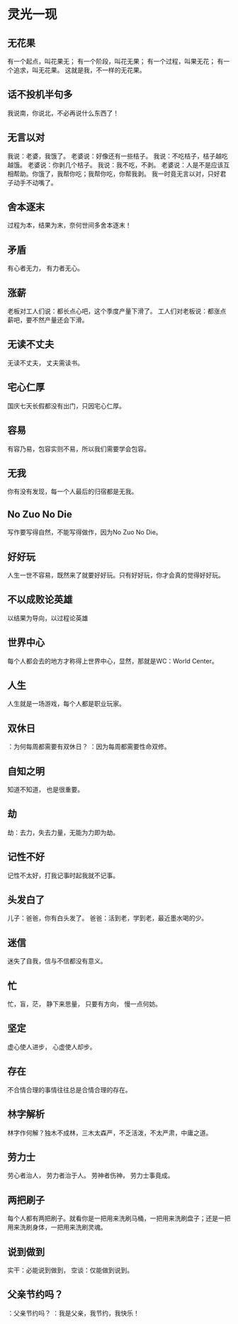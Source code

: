 # 灵光一现

## 无花果
有一个起点，叫花果无；
有一个阶段，叫花无果；
有一个过程，叫果无花；
有一个追求，叫无花果。
这就是我，不一样的无花果。

## 话不投机半句多
我说南，你说北，不必再说什么东西了！

## 无言以对
我说：老婆，我饿了。
老婆说：好像还有一些桔子。
我说：不吃桔子，桔子越吃越饿。
老婆说：你剥几个桔子。
我说：我不吃，不剥。
老婆说：人是不是应该互相帮助。你饿了，我帮你吃；我帮你吃，你帮我剥。
我一时竟无言以对，只好君子动手不动嘴了。

## 舍本逐末
过程为本，结果为末，奈何世间多舍本逐末！

## 矛盾
有心者无力，
有力者无心。

## 涨薪
老板对工人们说：都长点心吧，这个季度产量下滑了。
工人们对老板说：都涨点薪吧，要不然产量还会下滑。

## 无读不丈夫
无读不丈夫，
丈夫需读书。

## 宅心仁厚
国庆七天长假都没有出门，只因宅心仁厚。

## 容易
有容乃易，包容实则不易，所以我们需要学会包容。

## 无我
你有没有发现，每一个人最后的归宿都是无我。

## No Zuo No Die
写作要写得自然，不能写得做作，因为No Zuo No Die。

## 好好玩
人生一世不容易，既然来了就要好好玩。只有好好玩，你才会真的觉得好好玩。

## 不以成败论英雄
以结果为导向，以过程论英雄

## 世界中心
每个人都会去的地方才称得上世界中心，显然，那就是WC：World Center。

## 人生
人生就是一场游戏，每个人都是职业玩家。

## 双休日
：为何每周都需要有双休日？
：因为每周都需要性命双修。

## 自知之明
知道不知道，
也是很重要。

## 劫
劫：去力，失去力量，无能为力即为劫。

## 记性不好
记性不太好，打我记事时起我就不记事。

## 头发白了
儿子：爸爸，你有白头发了。
爸爸：活到老，学到老，最近墨水喝的少。

## 迷信
迷失了自我，信与不信都没有意义。

## 忙
忙，盲，茫，
静下来思量，
只要有方向，
慢一点何妨。

## 坚定
虚心使人进步，
心虚使人却步。

## 存在
不合情合理的事情往往总是合情合理的存在。

## 林字解析
林字作何解？独木不成林，三木太森严，不乏活泼，不太严肃，中庸之道。

## 劳力士
劳心者治人，
劳力者治于人。
劳神者伤神，
劳力士事竟成。

## 两把刷子
每个人都有两把刷子。就看你是一把用来洗刷马桶，一把用来洗刷盘子；还是一把用来洗刷身体，一把用来洗刷灵魂。

## 说到做到
实干：必能说到做到，
空谈：仅能做到说到。

## 父亲节约吗？
：父亲节约吗？
：我是父亲，我节约，我快乐！